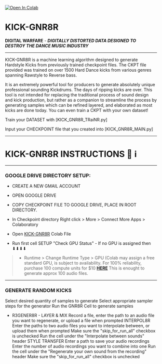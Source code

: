 <a href="https://colab.research.google.com/github/NXTDMNSN/KICK-GNR8R/blob/main/KICK_GNR8R_MAIN.ipynb">
  <img src="https://colab.research.google.com/assets/colab-badge.svg" alt="Open In Colab"/>
</a>


# KICK-GNR8R
**DIGITAL WARFARE** - ***DIGITALLY DISTORTED DATA DESIGNED TO DESTROY THE DANCE MUSIC INDUSTRY***

---

KICK-GNR8R is a machine learning algorithm designed to generate Hardstyle Kicks from previously trained checkpoint files. The CKPT file provided was trained on over 1500 Hard Dance kicks from various genres spanning Rawstyle to Reverse bass.

It is an extremely powerful tool for producers to generate absolutely unique professional sounding Kickdrums. The days of ripping kicks are over.
This tool is not intended for replacing the traditional process of sound design and kick production, but rather as a companion to streamline the process by generating samples which can be refined layered, and elaborated as most kicks are done today. You can even train a CKPT with your own dataset!

Train your DATASET with [KICK_GNR8R_TRaiNR.py]

Input your CHECKPOINT file that you created into [KICK_GNR8R_MAIN.py]

---

# KICK-GNR8R INSTRUCTIONS 📖 ℹ

---

###  **GOOGLE DRIVE DIRECTORY SETUP:**
- CREATE A NEW GMAIL ACCOUNT
- OPEN GOOGLE DRIVE
- COPY CHECKPOINT FILE TO GOOGLE DRIVE, PLACE IN ROOT DIRECTORY.
- In Checkpoint directory Right click > More > Connect More Apps > Colaboratory

- Open [KICK-GNR8R](https://colab.research.google.com/github/NXTDMNSN/KICK-GNR8R/blob/main/KICK_GNR8R_MAIN.ipynb) Colab File
- Run first cell SETUP "Check GPU Status" - If no GPU is assigned then ⬇⬇⬇⬇
> - Runtime > Change Runtime Type > GPU (Colab may assign a free standard GPU, is subject to availability. For 100% reliability, purchase 100 compute units for $10 **[HERE](https://colab.research.google.com/signup/pricing)** This is enought to generate approx 100 audio files.

---
### GENERATE RANDOM KICKS
 
Select desired quantity of samples to generate
Select appropriate sampler steps for the generator
Run the GNR8R Cell to generate samples
- R3GENER8R -
LAYER & MIX
Record a file, enter the path to an audio file you want to regenerate, or upload a file when prompted
INTERPOL8R
Enter the paths to two audio files you want to interpolate between, or upload them when prompted
Make sure the "skip_for_run_all" checkbox is unchecked
Run the cell under the "Interpolate between sounds" header
STYLE TRANSFER
Enter a path to save your audio recordings
Enter the number of audio recordings you want to combine into one
Run the cell under the "Regenerate your own sound from the recording" header
Make sure the "skip_for_run_all" checkbox is unchecked
